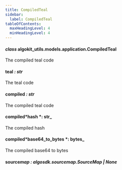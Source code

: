 ```yaml
---
title: CompiledTeal
sidebar:
  label: CompiledTeal
tableOfContents:
  maxHeadingLevel: 4
  minHeadingLevel: 4
---
```


#### _class_ algokit_utils.models.application.CompiledTeal

The compiled teal code

#### teal _: str_

The teal code

#### compiled _: str_

The compiled teal code

#### compiled*hash *: str\_

The compiled hash

#### compiled*base64_to_bytes *: bytes\_

The compiled base64 to bytes

#### source*map *: algosdk.source*map.SourceMap | None*

